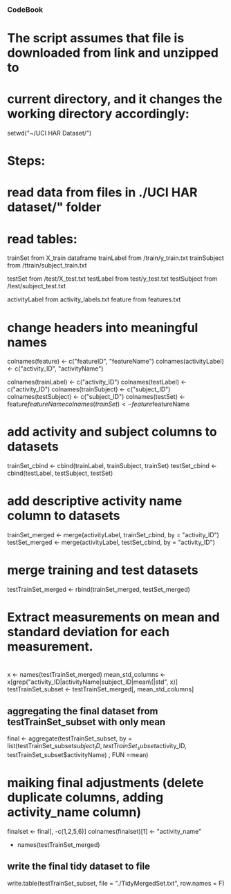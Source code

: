 
###  CodeBook ###



# The script assumes that file is downloaded from link and unzipped to 
# current directory, and it changes the working directory accordingly:
setwd("~/UCI HAR Dataset/")

# Steps:
# read data from files in    ./UCI HAR dataset/" folder


# read tables:
trainSet       from X_train dataframe
trainLabel     from /train/y_train.txt
trainSubject   from /ttrain/subject_train.txt

testSet        from  /test/X_test.txt
testLabel      from  test/y_test.txt
testSubject    from  /test/subject_test.txt

activityLabel  from  activity_labels.txt
feature        from features.txt

# change headers into meaningful names
colnames(feature) <- c("featureID", "featureName")
colnames(activityLabel) <- c("activity_ID", "activityName")

colnames(trainLabel)  <- c("activity_ID")
colnames(testLabel)  <- c("activity_ID")
colnames(trainSubject) <- c("subject_ID")
colnames(testSubject) <- c("subject_ID")
colnames(testSet) <- feature$featureName
colnames(trainSet) <- feature$featureName

# add activity and subject columns to datasets
trainSet_cbind <- cbind(trainLabel, trainSubject, trainSet)
testSet_cbind <-  cbind(testLabel, testSubject, testSet)

# add descriptive activity name column to datasets
trainSet_merged <- merge(activityLabel, trainSet_cbind, by = "activity_ID")
testSet_merged <- merge(activityLabel, testSet_cbind, by = "activity_ID")

# merge training and test datasets

testTrainSet_merged <- rbind(trainSet_merged, testSet_merged)

# Extract measurements on mean and standard deviation for each measurement.
# 

x <- names(testTrainSet_merged)
mean_std_columns <-  x[grep("activity_ID|activityName|subject_ID|mean\\(|std", x)]
testTrainSet_subset <- testTrainSet_merged[, mean_std_columns]

## aggregating the final dataset from testTrainSet_subset with only mean

final <- aggregate(testTrainSet_subset, by = list(testTrainSet_subset$subject_ID, 
          testTrainSet_subset$activity_ID, testTrainSet_subset$activityName) , FUN =mean) 

# maiking final adjustments (delete duplicate columns, adding activity_name column)
finalset <- final[, -c(1,2,5,6)]
colnames(finalset)[1] <- "activity_name"

- names(testTrainSet_merged)


## write the final tidy dataset to file

write.table(testTrainSet_subset, file = "./TidyMergedSet.txt", row.names = F)



